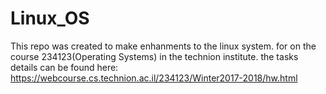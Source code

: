 # Linux_OS
This repo was created to make enhanments to the linux system.
for on the course 234123(Operating Systems) in the technion institute.
the tasks details can be found here:
https://webcourse.cs.technion.ac.il/234123/Winter2017-2018/hw.html
